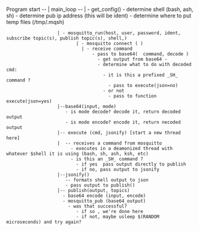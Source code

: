 Program start -- |
          main_loop -- | - get_config()
                          - determine shell (bash, ash, sh)
                          - determine pub ip address (this will be ident)
                          - determine where to put temp files (/tmp/.mqsh)
                       
                       | - mosquitto_run(host, user, password, ident, subscribe topic(s), publish topic(s), shell,)
                              | - mosquitto connect ( )
                                | - receive command 
                                    - pass to base64(  command, decode )
                                      - get output from base64 -
                                      - determine what to do with decoded cmd: 
                                        - it is this a prefixed _SH_ command ? 
                                          - pass to execute(json=no) 
                                        - or not 
                                          - pass to function execute(json=yes)
                       |--base64(input, mode)
                          - is mode decode? decode it, return decoded output
                          - is mode encode? encode it, return necoded output
                       |-- execute (cmd, jsonify) [start a new thread here]
                       |  -- receives a command from mosquitto 
                            - executes in a deamonized thread with whatever $shell it is using (bash, sh, ash, ksh, etc)
                            - is this an _SH_ command ?
                              - if yes  pass output directly to publish
                              - if no, pass output to jsonify
                       |--jsonify()
                          -- formats shell output to json
                          - pass output to publish()
                       |-- publish(output, topics)
                         - base64 encode (input, encode)
                         - mosquitto_pub (base64_output)
                           - was that successful? 
                              - if so , we're done here
                              - if not, maybe usleep $(RANDOM microseconds) and try again?
                              
